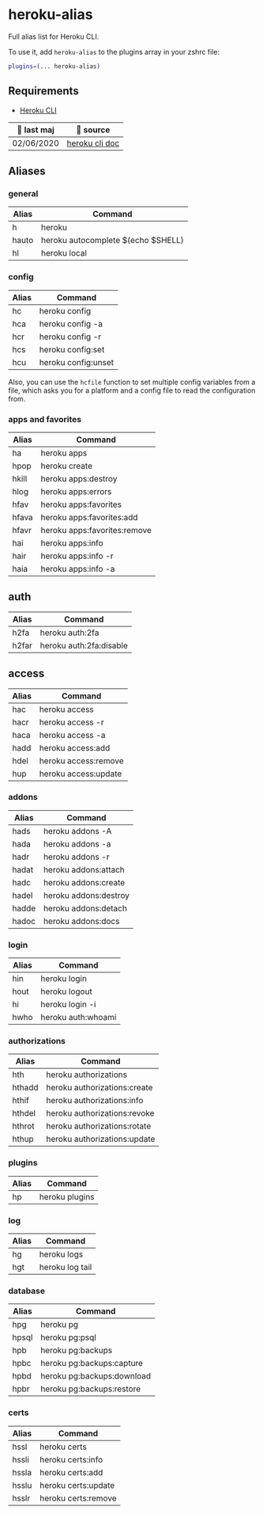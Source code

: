 # heroku-alias

Full alias list for Heroku CLI.

To use it, add `heroku-alias` to the plugins array in your zshrc file:

```zsh
plugins=(... heroku-alias)
```

## Requirements

- [Heroku CLI](https://devcenter.heroku.com/articles/heroku-cli)

| 🚀 last maj | 📡 source                                                                    |
| ---------- | --------------------------------------------------------------------------- |
| 02/06/2020 | [heroku cli doc](https://devcenter.heroku.com/articles/heroku-cli-commands) |

## Aliases

### general

| Alias | Command                            |
| ----- | ---------------------------------- |
| h     | heroku                             |
| hauto | heroku autocomplete $(echo $SHELL) |
| hl    | heroku local                       |

### config

| Alias  | Command                |
| ------ | ---------------------- |
| hc     | heroku config          |
| hca    | heroku config -a       |
| hcr    | heroku config -r       |
| hcs    | heroku config:set      |
| hcu    | heroku config:unset    |

Also, you can use the `hcfile` function to set multiple config variables from a file,
which asks you for a platform and a config file to read the configuration from.

### apps and favorites

| Alias | Command                      |
| ----- | ---------------------------- |
| ha    | heroku apps                  |
| hpop  | heroku create                |
| hkill | heroku apps:destroy          |
| hlog  | heroku apps:errors           |
| hfav  | heroku apps:favorites        |
| hfava | heroku apps:favorites:add    |
| hfavr | heroku apps:favorites:remove |
| hai   | heroku apps:info             |
| hair  | heroku apps:info -r          |
| haia  | heroku apps:info -a          |

## auth

| Alias | Command                 |
| ----- | ----------------------- |
| h2fa  | heroku auth:2fa         |
| h2far | heroku auth:2fa:disable |

## access

| Alias | Command              |
| ----- | -------------------- |
| hac   | heroku access        |
| hacr  | heroku access -r     |
| haca  | heroku access -a     |
| hadd  | heroku access:add    |
| hdel  | heroku access:remove |
| hup   | heroku access:update |

### addons

| Alias | Command               |
| ----- | --------------------- |
| hads  | heroku addons -A      |
| hada  | heroku addons -a      |
| hadr  | heroku addons -r      |
| hadat | heroku addons:attach  |
| hadc  | heroku addons:create  |
| hadel | heroku addons:destroy |
| hadde | heroku addons:detach  |
| hadoc | heroku addons:docs    |

### login

| Alias | Command            |
| ----- | ------------------ |
| hin   | heroku login       |
| hout  | heroku logout      |
| hi    | heroku login -i    |
| hwho  | heroku auth:whoami |

### authorizations

| Alias  | Command                      |
| ------ | ---------------------------- |
| hth    | heroku authorizations        |
| hthadd | heroku authorizations:create |
| hthif  | heroku authorizations:info   |
| hthdel | heroku authorizations:revoke |
| hthrot | heroku authorizations:rotate |
| hthup  | heroku authorizations:update |

### plugins

| Alias | Command        |
| ----- | -------------- |
| hp    | heroku plugins |

### log

| Alias | Command         |
| ----- | --------------- |
| hg    | heroku logs     |
| hgt   | heroku log tail |

### database

| Alias | Command                    |
| ----- | -------------------------- |
| hpg   | heroku pg                  |
| hpsql | heroku pg:psql             |
| hpb   | heroku pg:backups          |
| hpbc  | heroku pg:backups:capture  |
| hpbd  | heroku pg:backups:download |
| hpbr  | heroku pg:backups:restore  |

### certs

| Alias | Command             |
| ----- | ------------------- |
| hssl  | heroku certs        |
| hssli | heroku certs:info   |
| hssla | heroku certs:add    |
| hsslu | heroku certs:update |
| hsslr | heroku certs:remove |
